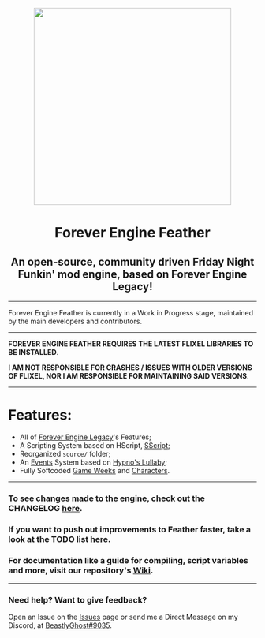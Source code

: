 <p align="center">
  <img src="https://raw.githubusercontent.com/Pluma-Team/Forever-Engine-Feather/master/art/iconOG.png" width="400"/></a>
  <h1 align="center">Forever Engine Feather</h1>
  <h2 align="center">An open-source, community driven Friday Night Funkin' mod engine, based on Forever Engine Legacy!</h2>
</p>

----------------------------------------------
Forever Engine Feather is currently in a Work in Progress stage, maintained by the main developers and contributors.

----------------------------------------------
**FOREVER ENGINE FEATHER REQUIRES THE LATEST FLIXEL LIBRARIES TO BE INSTALLED**.

**I AM NOT RESPONSIBLE FOR CRASHES / ISSUES WITH OLDER VERSIONS OF FLIXEL, NOR I AM RESPONSIBLE FOR MAINTAINING SAID VERSIONS**.

----------------------------------------------
# Features:
* All of [Forever Engine Legacy](https://github.com/Yoshubs/Forever-Engine-Legacy)'s Features;
* A Scripting System based on HScript, [SScript](https://github.com/AltronMaxX/SScript);
* Reorganized ``source/`` folder;
* An [Events](/assets/events) System based on [Hypno's Lullaby](https://github.com/PopcornColonell/hypnosource);
* Fully Softcoded [Game Weeks](/assets/weeks) and [Characters](/assets/characters).

----------------------------------------------
### To see changes made to the engine, check out the CHANGELOG [here](/docs/CHANGELOG.md).

### If you want to push out improvements to Feather faster, take a look at the TODO list [here](/TODO).

### For documentation like a guide for compiling, script variables and more, visit our repository's [Wiki](https://github.com/BeastlyGhost/Forever-Engine-Feather/wiki).

----------------------------------------------
### Need help? Want to give feedback? 

Open an Issue on the [Issues](https://github.com/BeastlyGhost/Forever-Engine-Feather/issues/) page or send me a Direct Message on my Discord, at [BeastlyGhost#9035](https://discord.com/users/597124141530742805).
